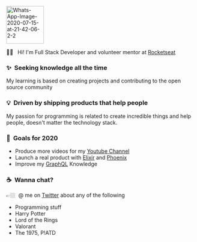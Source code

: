 
<p align="left">
   <img src="https://i.ibb.co/grQkYvV/Whats-App-Image-2020-07-15-at-21-42-06-2-2.png" alt="Whats-App-Image-2020-07-15-at-21-42-06-  2-2" border="0" width="100">
</p>

🖖🏼 &nbsp;	Hi! I'm Full Stack Developer and volunteer mentor at [Rocketseat](https://rocketseat.com.br/)

### ✨&nbsp; Seeking knowledge all the time  
My learning is based on creating projects and contributing to the open source community 

### 💡&nbsp; Driven by shipping products that help people  
My passion for programming is related to create incredible things and help people, doesn't matter the technology stack.  

### 🔭&nbsp; Goals for 2020 
- Produce more videos for my [Youtube Channel](https://www.youtube.com/c/LauraBeatris) 
- Launch a real product with [Elixir](https://elixir-lang.org/) and [Phoenix](https://phoenixframework.org/)
- Improve my [GraphQL](https://graphql.org/) Knowledge 

### ☕️&nbsp; Wanna chat? 
👉🏼&nbsp; @ me on [Twitter](https://twitter.com/lauradotjs) about any of the following 
- Programming stuff 
- Harry Potter 
- Lord of the Rings 
- Valorant 
- The 1975, P!ATD
